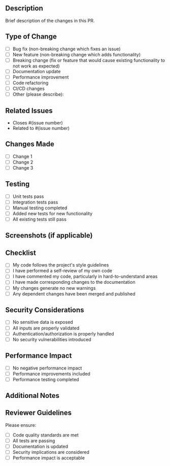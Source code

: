 ## Description

Brief description of the changes in this PR.

## Type of Change

- [ ] Bug fix (non-breaking change which fixes an issue)
- [ ] New feature (non-breaking change which adds functionality)
- [ ] Breaking change (fix or feature that would cause existing functionality to not work as expected)
- [ ] Documentation update
- [ ] Performance improvement
- [ ] Code refactoring
- [ ] CI/CD changes
- [ ] Other (please describe):

## Related Issues

- Closes #(issue number)
- Related to #(issue number)

## Changes Made

- [ ] Change 1
- [ ] Change 2
- [ ] Change 3

## Testing

- [ ] Unit tests pass
- [ ] Integration tests pass
- [ ] Manual testing completed
- [ ] Added new tests for new functionality
- [ ] All existing tests still pass

## Screenshots (if applicable)

<!-- Add screenshots or GIFs if your changes affect the UI -->

## Checklist

- [ ] My code follows the project's style guidelines
- [ ] I have performed a self-review of my own code
- [ ] I have commented my code, particularly in hard-to-understand areas
- [ ] I have made corresponding changes to the documentation
- [ ] My changes generate no new warnings
- [ ] Any dependent changes have been merged and published

## Security Considerations

- [ ] No sensitive data is exposed
- [ ] All inputs are properly validated
- [ ] Authentication/authorization is properly handled
- [ ] No security vulnerabilities introduced

## Performance Impact

- [ ] No negative performance impact
- [ ] Performance improvements included
- [ ] Performance testing completed

## Additional Notes

<!-- Any additional information that reviewers should know -->

## Reviewer Guidelines

Please ensure:
- [ ] Code quality standards are met
- [ ] All tests are passing
- [ ] Documentation is updated
- [ ] Security implications are considered
- [ ] Performance impact is acceptable